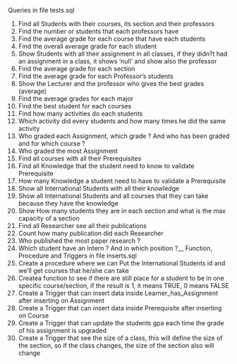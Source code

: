 Queries in file tests.sql
1. Find all Students with their courses, its section and their professors
2. Find the number or students that each professors have
3. Find the average grade for each course that have each students
4. Find the overall average grade for each student
5. Show Students with all their assignment in all classes, if they didn?t had an assignment in a class, it shows ’null’ and show also the professor
6. Find the average grade for each section
7. Find the average grade for each Professor’s students
8. Show the Lecturer and the professor who gives the best grades (average)
9. Find the average grades for each major
10. Find the best student for each courses
11. Find how many activities do each students
12. Which activity did every students and how many times he did the same activity
13. Who graded each Assignment, which grade ? And who has been graded and for which course ?
14. Who graded the most Assignment
15. Find all courses with all their Prerequisites
16. Find all Knowledge that the student need to know to validate Prerequisite
17. How many Knowledge a student need to have to validate a Prerequisite
18. Show all International Students with all their knowledge
19. Show all International Students and all courses that they can take because they have the knowledge
20. Show How many students they are in each section and what is the max capacity of a section
21. Find all Researcher see all their publications
22. Count how many publication did each Researcher
23. Who published the most paper research ?
24. Which student have an Intern ? And in which position ?__
Function, Procedure and Triggers in file inserts.sql
1. Create a procedure where we can Put the International Students id and we’ll get courses that he/she can take
2. Createa function to see if there are still place for a student to be in one specific course/section, if the result is 1, it means TRUE, 0 means FALSE
3. Create a Trigger that can insert data inside Learner_has_Assignment after inserting on Assignment
4. Create a Trigger that can insert data inside Prerequisite after inserting on Course
5. Create a Trigger that can update the students gpa each time the grade of his assignment is upgraded
6. Create a Trigger that see the size of a class, this will define the size of the section, so if the class changes, the size of the section also will change
